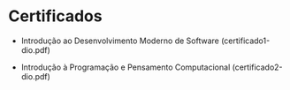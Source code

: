 # Certificados

- Introdução ao Desenvolvimento Moderno de Software (certificado1-dio.pdf)

- Introdução à Programação e Pensamento Computacional (certificado2-dio.pdf)